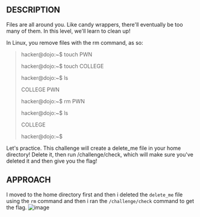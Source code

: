 ## DESCRIPTION

Files are all around you. Like candy wrappers, there'll eventually be too many of them. In this level, we'll learn to clean up!

In Linux, you remove files with the rm command, as so:

> hacker@dojo:~$ touch PWN
> 
> hacker@dojo:~$ touch COLLEGE
> 
> hacker@dojo:~$ ls
> 
> COLLEGE     PWN
> 
> hacker@dojo:~$ rm PWN
> 
> hacker@dojo:~$ ls
> 
> COLLEGE
> 
> hacker@dojo:~$
> 
Let's practice. This challenge will create a delete_me file in your home directory! Delete it, then run /challenge/check, which will make sure you've deleted it and then give you the flag!

## APPROACH 
I moved to the home directory first and then i deleted the `delete_me` file using the `rm` command and then i ran the `/challenge/check` command to get the flag.
![image](https://github.com/user-attachments/assets/9e0760e3-0251-419e-a44d-c68a66f03e14)
